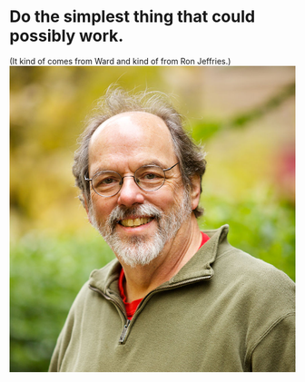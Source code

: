 # Do the simplest thing that could possibly work.
(It kind of comes from Ward and kind of from Ron Jeffries.)
![Ward Cunningham](ward-cunningham.jpg)
